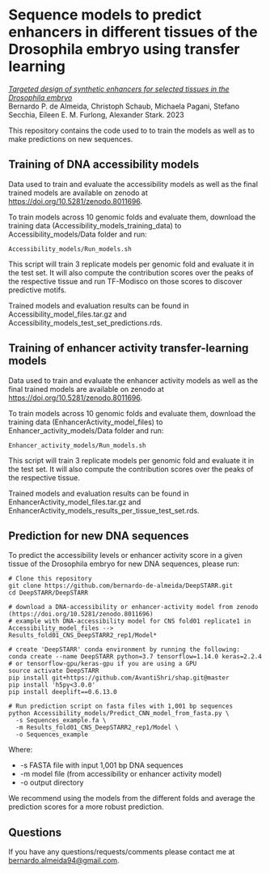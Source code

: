 # Sequence models to predict enhancers in different tissues of the Drosophila embryo using transfer learning

*<ins>Targeted design of synthetic enhancers for selected tissues in the Drosophila embryo</ins>*  
Bernardo P. de Almeida, Christoph Schaub, Michaela Pagani, Stefano Secchia, Eileen E. M. Furlong, Alexander Stark. 2023

This repository contains the code used to to train the models as well as to make predictions on new sequences.

## Training of DNA accessibility models

Data used to train and evaluate the accessibility models as well as the final trained models are available on zenodo at https://doi.org/10.5281/zenodo.8011696.

To train models across 10 genomic folds and evaluate them, download the training data (Accessibility_models_training_data) to Accessibility_models/Data folder and run:
```
Accessibility_models/Run_models.sh
```
This script will train 3 replicate models per genomic fold and evaluate it in the test set. It will also compute the contribution scores over the peaks of the respective tissue and run TF-Modisco on those scores to discover predictive motifs.

Trained models and evaluation results can be found in Accessibility_model_files.tar.gz and Accessibility_models_test_set_predictions.rds.

## Training of enhancer activity transfer-learning models

Data used to train and evaluate the enhancer activity models as well as the final trained models are available on zenodo at https://doi.org/10.5281/zenodo.8011696.

To train models across 10 genomic folds and evaluate them, download the training data (EnhancerActivity_model_files) to Enhancer_activity_models/Data folder and run:
```
Enhancer_activity_models/Run_models.sh
```
This script will train 3 replicate models per genomic fold and evaluate it in the test set. It will also compute the contribution scores over the peaks of the respective tissue.

Trained models and evaluation results can be found in EnhancerActivity_model_files.tar.gz and EnhancerActivity_models_results_per_tissue_test_set.rds.

## Prediction for new DNA sequences
To predict the accessibility levels or enhancer activity score in a given tissue of the Drosophila embryo for new DNA sequences, please run:
```
# Clone this repository
git clone https://github.com/bernardo-de-almeida/DeepSTARR.git
cd DeepSTARR/DeepSTARR

# download a DNA-accessibility or enhancer-activity model from zenodo (https://doi.org/10.5281/zenodo.8011696)
# example with DNA-accessibility model for CNS fold01 replicate1 in Accessibility_model_files --> Results_fold01_CNS_DeepSTARR2_rep1/Model*

# create 'DeepSTARR' conda environment by running the following:
conda create --name DeepSTARR python=3.7 tensorflow=1.14.0 keras=2.2.4 # or tensorflow-gpu/keras-gpu if you are using a GPU
source activate DeepSTARR
pip install git+https://github.com/AvantiShri/shap.git@master
pip install 'h5py<3.0.0'
pip install deeplift==0.6.13.0

# Run prediction script on fasta files with 1,001 bp sequences
python Accessibility_models/Predict_CNN_model_from_fasta.py \
  -s Sequences_example.fa \
  -m Results_fold01_CNS_DeepSTARR2_rep1/Model \
  -o Sequences_example

```
Where:
* -s FASTA file with input 1,001 bp DNA sequences
* -m model file (from accessibility or enhancer activity model)
* -o output directory

We recommend using the models from the different folds and average the prediction scores for a more robust prediction.

## Questions
If you have any questions/requests/comments please contact me at [bernardo.almeida94@gmail.com](mailto:bernardo.almeida94@gmail.com).
